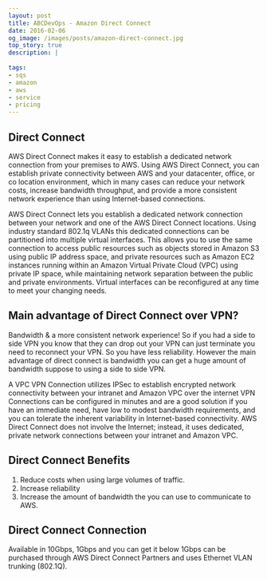 ```yaml
---
layout: post
title: ABCDevOps - Amazon Direct Connect
date: 2016-02-06
og_image: /images/posts/amazon-direct-connect.jpg
top_story: true
description: |
  
tags:
- sqs
- amazon
- aws
- service
- pricing
---
```


## Direct Connect

AWS Direct Connect makes it easy to establish a dedicated network connection from your premises to AWS. Using AWS Direct Connect, you can establish private connectivity between AWS and your datacenter, office, or co location environment, which in many cases can reduce your network costs, increase bandwidth throughput, and provide a more consistent network experience than using Internet-based connections.

AWS Direct Connect lets you establish a dedicated network connection between your network and one of the AWS Direct Connect locations. Using industry standard 802.1q VLANs this dedicated connections can be partitioned into multiple virtual interfaces. This allows you to use the same connection to access public resources such as objects stored in Amazon S3 using public IP address space, and private resources such as Amazon EC2 instances running within an Amazon Virtual Private Cloud (VPC) using private IP space, while maintaining network separation between the public and private environments. Virtual interfaces can be reconfigured at any time to meet your changing needs.


## Main advantage of Direct Connect over VPN?

Bandwidth & a more consistent network experience! So if you had a side to side VPN you know that they can drop out your VPN can just terminate you need to reconnect your VPN. So you have less reliability. However the main advantage of direct connect is bandwidth you can get a huge amount of bandwidth suppose to using a side to side VPN.

A VPC VPN Connection utilizes IPSec to establish encrypted network connectivity between your intranet and Amazon VPC over the internet VPN Connections can be configured in minutes and are a good solution if you have an immediate need, have low to modest bandwidth requirements, and you can tolerate the inherent variability in Internet-based connectivity. AWS Direct Connect does not involve the Internet; instead, it uses dedicated, private network connections between your intranet and Amazon VPC.

## Direct Connect Benefits

1. Reduce costs when using large volumes of traffic.
2. Increase reliability
3. Increase the amount of bandwidth the you can use to communicate to AWS.

## Direct Connect Connection

Available in 10Gbps, 1Gbps and you can get it below 1Gbps can be purchased through AWS Direct Connect Partners and uses Ethernet VLAN trunking (802.1Q).